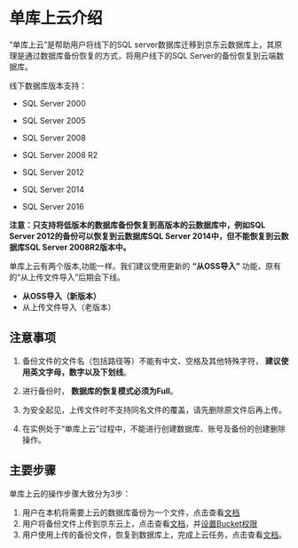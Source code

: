# 单库上云介绍

“单库上云”是帮助用户将线下的SQL server数据库迁移到京东云数据库上，其原理是通过数据库备份恢复的方式，将用户线下的SQL Server的备份恢复到云端数据库。

线下数据库版本支持：

- SQL Server 2000

- SQL Server 2005

- SQL Server 2008

- SQL Server 2008 R2

- SQL Server 2012

- SQL Server 2014

- SQL Server 2016

**注意：只支持将低版本的数据库备份恢复到高版本的云数据库中，例如SQL Server 2012的备份可以恢复到云数据库SQL Server 2014中，但不能恢复到云数据库SQL Server 2008R2版本中。**

单库上云有两个版本,功能一样。我们建议使用更新的 **“从OSS导入”** 功能，原有的“从上传文件导入”后期会下线。
- **从OSS导入（新版本）**
- 从上传文件导入（老版本）

## 注意事项
1. 备份文件的文件名（包括路径等）不能有中文、空格及其他特殊字符， **建议使用英文字母，数字以及下划线**。

2. 进行备份时， **数据库的恢复模式必须为Full**。

3. 为安全起见，上传文件时不支持同名文件的覆盖，请先删除原文件后再上传。

4. 在实例处于“单库上云”过程中，不能进行创建数据库、账号及备份的创建删除操作。

## 主要步骤
单库上云的操作步骤大致分为3步：

1. 用户在本机将需要上云的数据库备份为一个文件，点击查看[文档](Backup-Local-Database.md)
2. 用户将备份文件上传到京东云上，点击查看[文档](./V2/Upload-Backup-v2.md)，并[设置Bucket权限](./V2/Grant-File-Privilege-V2.md)
3. 用户使用上传的备份文件，恢复到数据库上，完成上云任务，点击查看[文档](./V2/Import-Backup-v2.md)。
